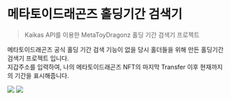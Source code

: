 # 메타토이드래곤즈 홀딩기간 검색기
> Kaikas API를 이용한 MetaToyDragonz 홀딩 기간 검색기 프로젝트

메타토이드래곤즈 공식 홀딩 기간 검색 기능이 없을 당시 홀더들을 위해 만든 홀딩기간검색기 프로젝트 입니다.<br>
지갑주소를 입력하여, 나의 메타토이드래곤즈 NFT의 마지막 Transfer 이후 현재까지의 기간을 표시해줍니다.

![](header.png)
![](../header.png)
